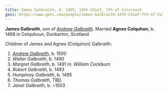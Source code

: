 ```yaml
---
title: James Galbraith, b. 1455, 13th Chief, 7th of Culcreuch
geni: https://www.geni.com/people/James-Galbraith-13th-Chief-7th-of-Culcreuch/6000000033166873646
---
```


**James Galbraith**, son of [*Andrew Galbraith*](galbraith-andrew-1435.md).  Married **Agnes Colquhon**, b. 1468 in Colquhoun, Dunbarton, Scotland

Children of James and Agnes (Colquhon) Galbraith:

1. [*Andrew Galbraith*](galbraith-andrew-1500.md), b. 1500
2. *Walter Galbraith*, b. 1490
3. *Margret Galbraith*, b. 1491 m. *William Cockburn*
4. *Robert Galbraith*, b. 1493
5. *Humphrey Galbraith*, b. 1495
6. *Thomas Galbraith*, TBD.
7. *Janet Galbraith*, b. ~1503

